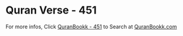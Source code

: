 # Quran Verse - 451 

For more infos, Click [QuranBookk - 451](https://www.quranbookk.com/quran/search?q=451) to Search at [QuranBookk.com](http://quranbookk.com/)